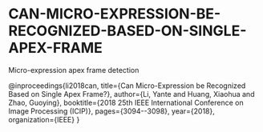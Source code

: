 # CAN-MICRO-EXPRESSION-BE-RECOGNIZED-BASED-ON-SINGLE-APEX-FRAME
Micro-expression apex frame detection

@inproceedings{li2018can,
  title={Can Micro-Expression be Recognized Based on Single Apex Frame?},
  author={Li, Yante and Huang, Xiaohua and Zhao, Guoying},
  booktitle={2018 25th IEEE International Conference on Image Processing (ICIP)},
  pages={3094--3098},
  year={2018},
  organization={IEEE}
}
